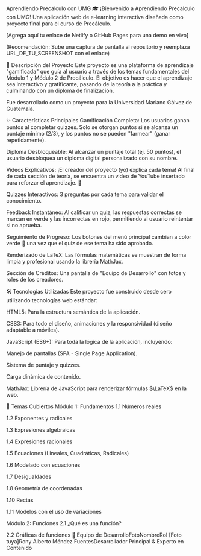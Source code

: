 Aprendiendo Precalculo con UMG 🎓
¡Bienvenido a Aprendiendo Precalculo con UMG! Una aplicación web de e-learning interactiva diseñada como proyecto final para el curso de Precálculo.

[Agrega aquí tu enlace de Netlify o GitHub Pages para una demo en vivo]

(Recomendación: Sube una captura de pantalla al repositorio y reemplaza URL_DE_TU_SCREENSHOT con el enlace)

🚀 Descripción del Proyecto
Este proyecto es una plataforma de aprendizaje "gamificada" que guía al usuario a través de los temas fundamentales del Módulo 1 y Módulo 2 de Precálculo. El objetivo es hacer que el aprendizaje sea interactivo y gratificante, pasando de la teoría a la práctica y culminando con un diploma de finalización.

Fue desarrollado como un proyecto para la Universidad Mariano Gálvez de Guatemala.

✨ Características Principales
Gamificación Completa: Los usuarios ganan puntos al completar quizzes. Solo se otorgan puntos si se alcanza un puntaje mínimo (2/3), y los puntos no se pueden "farmear" (ganar repetidamente).

Diploma Desbloqueable: Al alcanzar un puntaje total (ej. 50 puntos), el usuario desbloquea un diploma digital personalizado con su nombre.

Videos Explicativos: ¡El creador del proyecto (yo) explica cada tema! Al final de cada sección de teoría, se encuentra un video de YouTube insertado para reforzar el aprendizaje. 🎥

Quizzes Interactivos: 3 preguntas por cada tema para validar el conocimiento.

Feedback Instantáneo: Al calificar un quiz, las respuestas correctas se marcan en verde y las incorrectas en rojo, permitiendo al usuario reintentar si no aprueba.

Seguimiento de Progreso: Los botones del menú principal cambian a color verde 💚 una vez que el quiz de ese tema ha sido aprobado.

Renderizado de LaTeX: Las fórmulas matemáticas se muestran de forma limpia y profesional usando la librería MathJax.

Sección de Créditos: Una pantalla de "Equipo de Desarrollo" con fotos y roles de los creadores.

🛠️ Tecnologías Utilizadas
Este proyecto fue construido desde cero utilizando tecnologías web estándar:

HTML5: Para la estructura semántica de la aplicación.

CSS3: Para todo el diseño, animaciones y la responsividad (diseño adaptable a móviles).

JavaScript (ES6+): Para toda la lógica de la aplicación, incluyendo:

Manejo de pantallas (SPA - Single Page Application).

Sistema de puntaje y quizzes.

Carga dinámica de contenido.

MathJax: Librería de JavaScript para renderizar fórmulas $\LaTeX$ en la web.

🧠 Temas Cubiertos
Módulo 1: Fundamentos
1.1 Números reales

1.2 Exponentes y radicales

1.3 Expresiones algebraicas

1.4 Expresiones racionales

1.5 Ecuaciones (Lineales, Cuadráticas, Radicales)

1.6 Modelado con ecuaciones

1.7 Desigualdades

1.8 Geometría de coordenadas

1.10 Rectas

1.11 Modelos con el uso de variaciones

Módulo 2: Funciones
2.1 ¿Qué es una función?

2.2 Gráficas de funciones
👥 Equipo de DesarrolloFotoNombreRol
[Foto tuya]Rony Alberto Méndez FuentesDesarrollador Principal & Experto en Contenido

